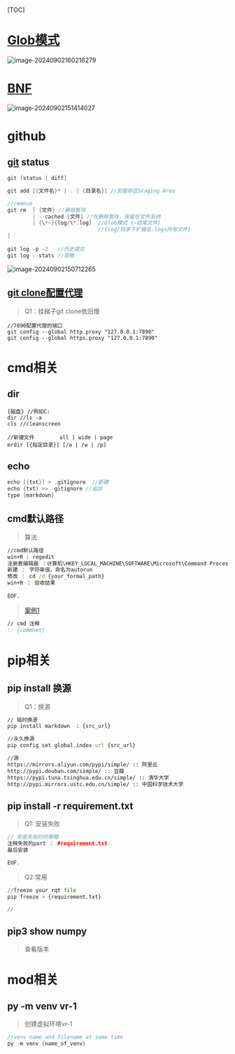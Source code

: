 # 

[TOC]

# [Glob模式](https://www.cnblogs.com/savorboard/p/glob.html)

![image-20240902160216279](C:\Users\ZhuanZ\AppData\Roaming\Typora\typora-user-images\image-20240902160216279.png)

# [BNF](https://hackmd.io/@ShenTengTu/HJzCM3aDr)

![image-20240902151414027](C:\Users\ZhuanZ\AppData\Roaming\Typora\typora-user-images\image-20240902151414027.png)

# github

## [git](https://git-scm.com/book/zh/v2) status

```cpp
git [status | diff]

git add [{文件名}* | . | {目录名}] //到暂存区Staging Area

//remove    
git rm  [ {文件} //删除暂存
	    | --cached {文件} //仅删除暂存，保留在文件系统
        | {\*~}{log/\*.log}  //Glob模式 {~结尾文件}
         					 //{log/目录下扩展名.logs所有文件}
]
    
git log -p -2   //历史提交
git log --stats //简略

```

![image-20240902150712265](C:\Users\ZhuanZ\AppData\Roaming\Typora\typora-user-images\image-20240902150712265.png)

## [git clone配置代理](https://blog.xiaoqi.work/index.php/2024/01/31/hello-world/)

> Q1：挂梯子git clone依旧慢

```
//7890配置代理的端口
git config --global http.proxy "127.0.0.1:7890"  
git config --global https.proxy "127.0.0.1:7890"
```



# cmd相关

## dir

```
{磁盘} //例如C:
dir //ls -a
cls //cleanscreen

//新建文件        all | wide | page
mrdir [{指定目录}] [/a | /w | /p]

```

## echo 

```cpp
echo [{txt}] > .gitignore  //新建
echo {txt} >> .gitignore //追加
type {markdown}
```

## cmd默认路径

> 算法

```cmd
//cmd默认路径
win+R : regedit
注册表编辑器 ：计算机\HKEY_LOCAL_MACHINE\SOFTWARE\Microsoft\Command Processor
新建 ： 字符串值，命名为autorun
修改 ： cd /d {your_formal_path}
win+R ： 验收结果
    
EOF.
```

> [案例1](https://blog.csdn.net/m0_62975468/article/details/126287883)

```cmd
// cmd 注释
:: {commnet}
```



# pip相关

## pip install 换源

> Q1：换源

```cmd
// 临时换源
pip install markdown -i {src_url}

//永久换源
pip config set global.index-url {src_url}

//源
https://mirrors.aliyun.com/pypi/simple/ :: 阿里云
http://pypi.douban.com/simple/ :: 豆瓣
https://pypi.tuna.tsinghua.edu.cn/simple/ :: 清华大学
http://pypi.mirrors.ustc.edu.cn/simple/ :: 中国科学技术大学 
```



## pip install -r requirement.txt

> Q1: 安装失败

```cpp
// 安装失败时的策略
注释失败的part ： #requirement.txt
最后安装      

EOF.
```

> Q2:常用

```python
//freeze your rqt file
pip freeze > {requirement.txt}

//
```



## pip3 show numpy

> 查看版本

# mod相关

## py -m venv vr-1

> 创建虚拟环境vr-1

```cpp
//venv name and filename at same time
py -m venv {name_of_venv}
```

